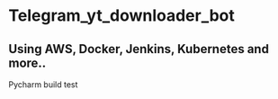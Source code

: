 # Telegram_yt_downloader_bot  


## Using AWS, Docker, Jenkins, Kubernetes and more..
Pycharm build test
